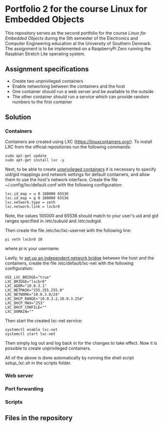 # Portfolio 2 for the course Linux for Embedded Objects
This repository serves as the second portfolio for the course *Linux for Embedded Objects* during the 5th semester of the Electronics and Computer Engineering education at the University of Southern Denmark.
The assignment is to be implemented on a RaspberryPi Zero running the Raspbian Stretch Lite operating system.

## Assignment specifications
* Create two unprivileged containers
* Enable networking between the containers and the host
* One container should run a web server and be available to the outside
* The other container should run a service which can provide random numbers to the first container

## Solution

### Containers
Containers are created using LXC (https://linuxcontainers.org/). To install LXC from the official repositories run the following commands:

```
sudo apt-get update
sudo apt-get install lxc -y
```

Next, to be able to create [unprivileged containers](https://help.ubuntu.com/lts/serverguide/lxc.html) it is necessary to specify uid/gid mappings and network settings for default containers, and allow them to use the host's network interface. Create the file ~/.config/lxc/default.conf with the following configuration:

```
lxc.id_map = u 0 100000 65536
lxc.id_map = g 0 100000 65536
lxc.network.type = veth
lxc.network.link = lxcbr0
```

Note, the values 100000 and 65536 should match to your user's uid and gid ranges specified in /etc/subuid and /etc/subgid.

Then create the file /etc/lxc/lxc-usernet with the following line:

```
pi veth lxcbr0 10
```

where pi is your username.

Lastly, to [set up an independent network bridge](https://wiki.debian.org/LXC/SimpleBridge) between the host and the containers, create the file /etc/default/lxc-net with the following configuration:

```
USE_LXC_BRIDGE="true"
LXC_BRIDGE="lxcbr0"
LXC_ADDR="10.0.3.1"
LXC_NETMASK="255.255.255.0"
LXC_NETWORK="10.0.3.0/24"
LXC_DHCP_RANGE="10.0.3.2,10.0.3.254"
LXC_DHCP_MAX="253"
LXC_DHCP_CONFILE=""
LXC_DOMAIN=""
```
Then start the created lxc-net service:

```
systemctl enable lxc-net
systemctl start lxc-net
```

Then simply log out and log back in for the changes to take effect. Now it is possible to create unprivileged containers.

All of the above is done automatically by running the shell script *setup_lxc.sh* in the scripts folder.

### Web server

### Port forwarding

### Scripts

## Files in the repository

